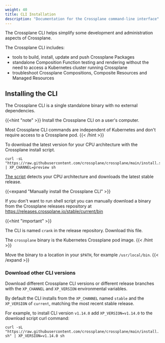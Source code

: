 ```yaml
---
weight: 40
title: CLI Installation 
description: "Documentation for the Crossplane command-line interface"
---
```


The Crossplane CLI helps simplify some development and administration aspects of
Crossplane.

The Crossplane CLI includes:
* tools to build, install, update and push Crossplane Packages
* standalone Composition Function testing and rendering without the need to access a Kubernetes cluster running Crossplane
* troubleshoot Crossplane Compositions, Composite Resources and Managed Resources

## Installing the CLI

The Crossplane CLI is a single standalone binary with no external dependencies.

{{<hint "note" >}}
Install the Crossplane CLI on a user's computer.

Most Crossplane CLI commands are independent of Kubernetes and
don't require access to a Crossplane pod.
{{< /hint >}}

To download the latest version for your CPU architecture with the Crossplane
install script.

```shell
curl -sL "https://raw.githubusercontent.com/crossplane/crossplane/main/install.sh" | XP_CHANNEL=preview sh
```

[The script](https://raw.githubusercontent.com/crossplane/crossplane/main/install.sh)
detects your CPU architecture and downloads the latest stable release.

{{<expand "Manually install the Crossplane CLI" >}}

If you don't want to run shell script you can manually download a binary from
the Crossplane releases repository at
https://releases.crossplane.io/stable/current/bin

{{<hint "important" >}}
<!-- vale write-good.Passive = NO -->
The CLI is named `crank` in the release repository. Download this file.
<!-- vale write-good.Passive = YES -->

The `crossplane` binary is the Kubernetes Crossplane pod image.
{{< /hint >}}

Move the binary to a location in your `$PATH`, for example `/usr/local/bin`.
{{< /expand >}}

### Download other CLI versions

Download different Crossplane CLI versions or different release branches with
the `XP_CHANNEL` and `XP_VERSION` environmental variables.

By default the CLI installs from the `XP_CHANNEL` named `stable` and the
`XP_VERSION` of `current`, matching the most recent stable release.

For example, to install CLI version `v1.14.0` add `XP_VERSION=v1.14.0` to the
download script curl command:

`curl -sL "https://raw.githubusercontent.com/crossplane/crossplane/main/install.sh" | XP_VERSION=v1.14.0 sh`

